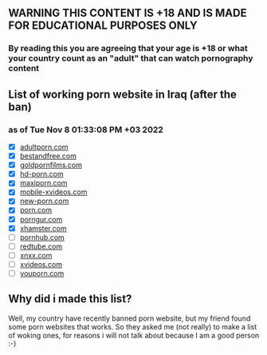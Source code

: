 ## WARNING THIS CONTENT IS +18 AND IS MADE FOR EDUCATIONAL PURPOSES ONLY
### By reading this you are agreeing that your age is +18 or what your country count as an "adult" that can watch pornography content

## List of working porn website in Iraq (after the ban)
### as of  Tue Nov  8 01:33:08 PM +03 2022
- [X] [adultporn.com](https://adultporn.com)<br/>
- [X] [bestandfree.com](https://bestandfree.com)<br/>
- [X] [goldpornfilms.com](https://goldpornfilms.com)<br/>
- [X] [hd-porn.com](https://hd-porn.com)<br/>
- [X] [maxiporn.com](https://maxiporn.com)<br/>
- [X] [mobile-xvideos.com](https://mobile-xvideos.com)<br/>
- [X] [new-porn.com](https://new-porn.com)<br/>
- [X] [porn.com](https://porn.com)<br/>
- [X] [porngur.com](https://porngur.com)<br/>
- [X] [xhamster.com](https://xhamster.com)<br/>
- [ ] [pornhub.com](https://pornhub.com)<br/>
- [ ] [redtube.com](https://redtube.com)<br/>
- [ ] [xnxx.com](https://xnxx.com)<br/>
- [ ] [xvideos.com](https://xvideos.com)<br/>
- [ ] [youporn.com](https://youporn.com)<br/>

## Why did i made this list?
Well, my country have recently banned porn website,
but my friend found some porn websites that works.
So they asked me (not really) to make a list of woking ones,
for reasons i will not talk about because I am a good person :-)
